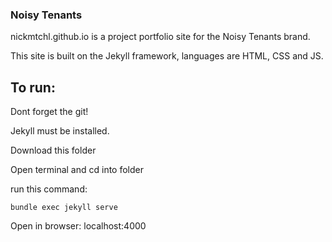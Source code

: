 ### Noisy Tenants

nickmtchl.github.io is a project portfolio site for the Noisy Tenants brand.

This site is built on the Jekyll framework, languages are HTML, CSS and JS.

## To run:

Dont forget the git!


Jekyll must be installed.

Download this folder

Open terminal and cd into folder

run this command:

	bundle exec jekyll serve

Open in browser: localhost:4000

